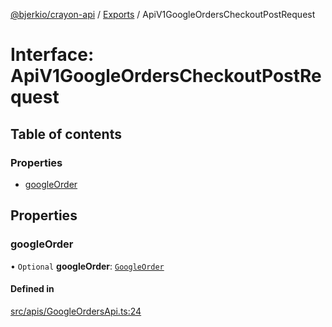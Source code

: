 [@bjerkio/crayon-api](../README.md) / [Exports](../modules.md) / ApiV1GoogleOrdersCheckoutPostRequest

# Interface: ApiV1GoogleOrdersCheckoutPostRequest

## Table of contents

### Properties

- [googleOrder](ApiV1GoogleOrdersCheckoutPostRequest.md#googleorder)

## Properties

### googleOrder

• `Optional` **googleOrder**: [`GoogleOrder`](GoogleOrder.md)

#### Defined in

[src/apis/GoogleOrdersApi.ts:24](https://github.com/bjerkio/crayon-api-js/blob/22cd66d/src/apis/GoogleOrdersApi.ts#L24)
